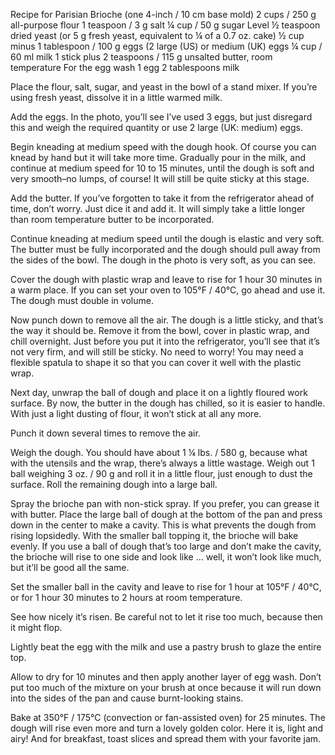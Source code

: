 Recipe for Parisian Brioche (one 4-inch / 10 cm base mold)
2 cups / 250 g all-purpose flour
1 teaspoon / 3 g salt
¼ cup / 50 g sugar
Level ½ teaspoon dried yeast (or 5 g fresh yeast, equivalent to ¼ of a 0.7 oz. cake)
½ cup minus 1 tablespoon / 100 g eggs (2 large (US) or medium (UK) eggs
¼ cup / 60 ml milk
1 stick plus 2 teaspoons / 115 g unsalted butter, room temperature
For the egg wash
1 egg
2 tablespoons milk


Place the flour, salt, sugar, and yeast in the bowl of a stand mixer. If you’re using fresh yeast, dissolve it in a little warmed milk.



Add the eggs. In the photo, you’ll see I’ve used 3 eggs, but just disregard this and weigh the required quantity or use 2 large (UK: medium) eggs.



Begin kneading at medium speed with the dough hook. Of course you can knead by hand but it will take more time. Gradually pour in the milk, and continue at medium speed for 10 to 15 minutes, until the dough is soft and very smooth–no lumps, of course! It will still be quite sticky at this stage.



Add the butter. If you’ve forgotten to take it from the refrigerator ahead of time, don’t worry. Just dice it and add it. It will simply take a little longer than room temperature butter to be incorporated.



Continue kneading at medium speed until the dough is elastic and very soft. The butter must be fully incorporated and the dough should pull away from the sides of the bowl. The dough in the photo is very soft, as you can see.



Cover the dough with plastic wrap and leave to rise for 1 hour 30 minutes in a warm place. If you can set your oven to 105°F / 40°C, go ahead and use it. The dough must double in volume.



Now punch down to remove all the air. The dough is a little sticky, and that’s the way it should be. Remove it from the bowl, cover in plastic wrap, and chill overnight. Just before you put it into the refrigerator, you’ll see that it’s not very firm, and will still be sticky. No need to worry! You may need a flexible spatula to shape it so that you can cover it well with the plastic wrap.



Next day, unwrap the ball of dough and place it on a lightly floured work surface. By now, the butter in the dough has chilled, so it is easier to handle. With just a light dusting of flour, it won’t stick at all any more.



Punch it down several times to remove the air.



Weigh the dough. You should have about 1 ¼ lbs. / 580 g, because what with the utensils and the wrap, there’s always a little wastage. Weigh out 1 ball weighing 3 oz. / 90 g and roll it in a little flour, just enough to dust the surface. Roll the remaining dough into a large ball.



Spray the brioche pan with non-stick spray. If you prefer, you can grease it with butter. Place the large ball of dough at the bottom of the pan and press down in the center to make a cavity. This is what prevents the dough from rising lopsidedly. With the smaller ball topping it, the brioche will bake evenly. If you use a ball of dough that’s too large and don’t make the cavity, the brioche will rise to one side and look like … well, it won’t look like much, but it’ll be good all the same.



Set the smaller ball in the cavity and leave to rise for 1 hour at 105°F / 40°C, or for 1 hour 30 minutes to 2 hours at room temperature.



See how nicely it’s risen. Be careful not to let it rise too much, because then it might flop.



Lightly beat the egg with the milk and use a pastry brush to glaze the entire top.



Allow to dry for 10 minutes and then apply another layer of egg wash. Don’t put too much of the mixture on your brush at once because it will run down into the sides of the pan and cause burnt-looking stains.




Bake at 350°F / 175°C (convection or fan-assisted oven) for 25 minutes. The dough will rise even more and turn a lovely golden color. Here it is, light and airy! And for breakfast, toast slices and spread them with your favorite jam.


